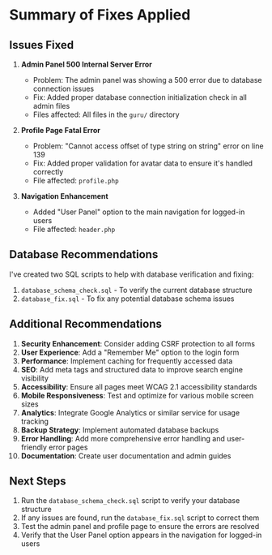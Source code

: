 # Summary of Fixes Applied

## Issues Fixed

1. **Admin Panel 500 Internal Server Error**
   - Problem: The admin panel was showing a 500 error due to database connection issues
   - Fix: Added proper database connection initialization check in all admin files
   - Files affected: All files in the `guru/` directory

2. **Profile Page Fatal Error**
   - Problem: "Cannot access offset of type string on string" error on line 139
   - Fix: Added proper validation for avatar data to ensure it's handled correctly
   - File affected: `profile.php`

3. **Navigation Enhancement**
   - Added "User Panel" option to the main navigation for logged-in users
   - File affected: `header.php`

## Database Recommendations

I've created two SQL scripts to help with database verification and fixing:

1. `database_schema_check.sql` - To verify the current database structure
2. `database_fix.sql` - To fix any potential database schema issues

## Additional Recommendations

1. **Security Enhancement**: Consider adding CSRF protection to all forms
2. **User Experience**: Add a "Remember Me" option to the login form
3. **Performance**: Implement caching for frequently accessed data
4. **SEO**: Add meta tags and structured data to improve search engine visibility
5. **Accessibility**: Ensure all pages meet WCAG 2.1 accessibility standards
6. **Mobile Responsiveness**: Test and optimize for various mobile screen sizes
7. **Analytics**: Integrate Google Analytics or similar service for usage tracking
8. **Backup Strategy**: Implement automated database backups
9. **Error Handling**: Add more comprehensive error handling and user-friendly error pages
10. **Documentation**: Create user documentation and admin guides

## Next Steps

1. Run the `database_schema_check.sql` script to verify your database structure
2. If any issues are found, run the `database_fix.sql` script to correct them
3. Test the admin panel and profile page to ensure the errors are resolved
4. Verify that the User Panel option appears in the navigation for logged-in users